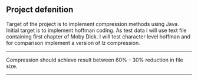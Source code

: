 ## Project defenition ##
Target of the project is to implement compression methods using Java. Initial target is to implement hoffman coding.
As test data i will use text file containing first chapter of Moby Dick.
I will test character level hoffman and for comparison implement a version of lz compression.
****

Compression should achieve result between 60% - 30% reduction in file size.
***

